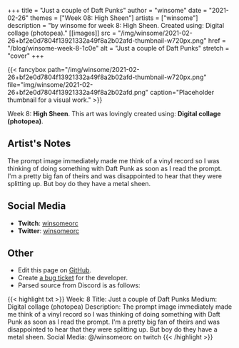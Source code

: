 +++
title =       "Just a couple of Daft Punks"
author =      "winsome"
date =        "2021-02-26"
themes =      ["Week 08: High Sheen"]
artists =     ["winsome"]
description = "by winsome for week 8: High Sheen. Created using: Digital collage (photopea)."
[[images]]
      src = "/img/winsome/2021-02-26+bf2e0d7804f13921332a49f8a2b02afd-thumbnail-w720px.png"
      href = "/blog/winsome-week-8-1c0e"
      alt = "Just a couple of Daft Punks"
      stretch = "cover"
+++


{{< fancybox path="/img/winsome/2021-02-26+bf2e0d7804f13921332a49f8a2b02afd-thumbnail-w720px.png" file="img/winsome/2021-02-26+bf2e0d7804f13921332a49f8a2b02afd.png" caption="Placeholder thumbnail for a visual work." >}}


Week 8: **High Sheen**. This art was lovingly created using: **Digital collage (photopea)**.

## Artist's Notes

The prompt image immediately made me think of a vinyl record so I was thinking of doing something with Daft Punk as soon as I read the prompt. I'm a pretty big fan of theirs and was disappointed to hear that they were splitting up. But boy do they have a metal sheen.

## Social Media

- **Twitch**: <a href='https://twitch.tv/winsomeorc' target='_blank'>winsomeorc</a>
- **Twitter**: <a href='https://twitter.com/winsomeorc' target='_blank'>winsomeorc</a>

## Other

- Edit this page on [GitHub](https://github.com/teaminkling/web-refresh/edit/main/content/blog/winsome-week-8-1c0e.md).
- Create [a bug ticket](https://github.com/teaminkling/web-refresh/issues/new?assignees=&labels=bug&template=problem-report.md&title=) for the developer.
- Parsed source from Discord is as follows:

{{< highlight txt >}}
Week: 8
Title: Just a couple of Daft Punks
Medium: Digital collage (photopea)
Description: The prompt image immediately made me think of a vinyl record so I was thinking of doing something with Daft Punk as soon as I read the prompt. I'm a pretty big fan of theirs and was disappointed to hear that they were splitting up. But boy do they have a metal sheen.
Social Media: @/winsomeorc on twitch
{{< /highlight >}}
